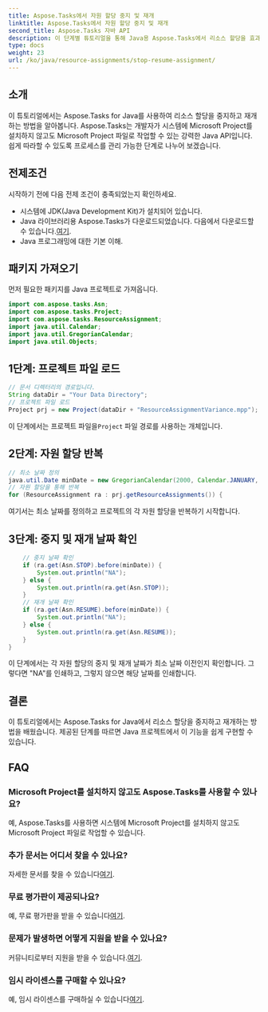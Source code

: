 ```yaml
---
title: Aspose.Tasks에서 자원 할당 중지 및 재개
linktitle: Aspose.Tasks에서 자원 할당 중지 및 재개
second_title: Aspose.Tasks 자바 API
description: 이 단계별 튜토리얼을 통해 Java용 Aspose.Tasks에서 리소스 할당을 효과적으로 관리하는 방법을 알아보세요.
type: docs
weight: 23
url: /ko/java/resource-assignments/stop-resume-assignment/
---
```

## 소개
이 튜토리얼에서는 Aspose.Tasks for Java를 사용하여 리소스 할당을 중지하고 재개하는 방법을 알아봅니다. Aspose.Tasks는 개발자가 시스템에 Microsoft Project를 설치하지 않고도 Microsoft Project 파일로 작업할 수 있는 강력한 Java API입니다. 쉽게 따라할 수 있도록 프로세스를 관리 가능한 단계로 나누어 보겠습니다.
## 전제조건
시작하기 전에 다음 전제 조건이 충족되었는지 확인하세요.
- 시스템에 JDK(Java Development Kit)가 설치되어 있습니다.
-  Java 라이브러리용 Aspose.Tasks가 다운로드되었습니다. 다음에서 다운로드할 수 있습니다.[여기](https://releases.aspose.com/tasks/java/).
- Java 프로그래밍에 대한 기본 이해.
## 패키지 가져오기
먼저 필요한 패키지를 Java 프로젝트로 가져옵니다.
```java
import com.aspose.tasks.Asn;
import com.aspose.tasks.Project;
import com.aspose.tasks.ResourceAssignment;
import java.util.Calendar;
import java.util.GregorianCalendar;
import java.util.Objects;
```
## 1단계: 프로젝트 파일 로드
```java
// 문서 디렉터리의 경로입니다.
String dataDir = "Your Data Directory";
// 프로젝트 파일 로드
Project prj = new Project(dataDir + "ResourceAssignmentVariance.mpp");
```
 이 단계에서는 프로젝트 파일을`Project` 파일 경로를 사용하는 개체입니다.
## 2단계: 자원 할당 반복
```java
// 최소 날짜 정의
java.util.Date minDate = new GregorianCalendar(2000, Calendar.JANUARY, 1).getTime();
// 자원 할당을 통해 반복
for (ResourceAssignment ra : prj.getResourceAssignments()) {
```
여기서는 최소 날짜를 정의하고 프로젝트의 각 자원 할당을 반복하기 시작합니다.
## 3단계: 중지 및 재개 날짜 확인
```java
    // 중지 날짜 확인
    if (ra.get(Asn.STOP).before(minDate)) {
        System.out.println("NA");
    } else {
        System.out.println(ra.get(Asn.STOP));
    }
    // 재개 날짜 확인
    if (ra.get(Asn.RESUME).before(minDate)) {
        System.out.println("NA");
    } else {
        System.out.println(ra.get(Asn.RESUME));
    }
}
```
이 단계에서는 각 자원 할당의 중지 및 재개 날짜가 최소 날짜 이전인지 확인합니다. 그렇다면 "NA"를 인쇄하고, 그렇지 않으면 해당 날짜를 인쇄합니다.
## 결론
이 튜토리얼에서는 Aspose.Tasks for Java에서 리소스 할당을 중지하고 재개하는 방법을 배웠습니다. 제공된 단계를 따르면 Java 프로젝트에서 이 기능을 쉽게 구현할 수 있습니다.

## FAQ
### Microsoft Project를 설치하지 않고도 Aspose.Tasks를 사용할 수 있나요?
예, Aspose.Tasks를 사용하면 시스템에 Microsoft Project를 설치하지 않고도 Microsoft Project 파일로 작업할 수 있습니다.
### 추가 문서는 어디서 찾을 수 있나요?
 자세한 문서를 찾을 수 있습니다[여기](https://reference.aspose.com/tasks/java/).
### 무료 평가판이 제공되나요?
 예, 무료 평가판을 받을 수 있습니다[여기](https://releases.aspose.com/).
### 문제가 발생하면 어떻게 지원을 받을 수 있나요?
커뮤니티로부터 지원을 받을 수 있습니다.[여기](https://forum.aspose.com/c/tasks/15).
### 임시 라이센스를 구매할 수 있나요?
 예, 임시 라이센스를 구매하실 수 있습니다[여기](https://purchase.aspose.com/temporary-license/).